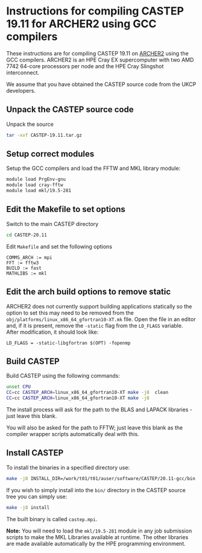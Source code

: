 Instructions for compiling CASTEP 19.11 for ARCHER2 using GCC compilers
=========================================================================

These instructions are for compiling CASTEP 19.11 on [ARCHER2](https://www.archer2.ac.uk)
using the GCC compilers. ARCHER2 is an HPE Cray EX supercomputer with two AMD 7742 64-core
processors per node and the HPE Cray Slingshot interconnect.

We assume that you have obtained the CASTEP source code from the UKCP developers.

Unpack the CASTEP source code
-----------------------------

Unpack the source

```bash
tar -xvf CASTEP-19.11.tar.gz 
```

Setup correct modules
---------------------

Setup the GCC compilers and load the FFTW and MKL library module:

```bash
module load PrgEnv-gnu
module load cray-fftw
module load mkl/19.5-281
```

Edit the Makefile to set options
--------------------------------

Switch to the main CASTEP directory

```bash
cd CASTEP-20.11
```

Edit `Makefile` and set the following options

```
COMMS_ARCH := mpi
FFT := fftw3
BUILD := fast
MATHLIBS := mkl
```

Edit the arch build options to remove static
--------------------------------------------

ARCHER2 does not currently support building applications statically so the option
to set this may need to be removed from the `obj/platforms/linux_x86_64_gfortran10-XT.mk`
file. Open the file in an editor and, if it is present, remove the `-static` flag
from the `LD_FLAGS` variable. After modification, it should look like:

```
LD_FLAGS = -static-libgfortran $(OPT) -fopenmp
```

Build CASTEP
------------

Build CASTEP using the following commands:

```bash
unset CPU
CC=cc CASTEP_ARCH=linux_x86_64_gfortran10-XT make -j8  clean
CC=cc CASTEP_ARCH=linux_x86_64_gfortran10-XT make -j8
```

The install process will ask for the path to the BLAS and LAPACK libraries - just
leave this blank.

You will also be asked for the path to FFTW; just leave this blank as the compiler 
wrapper scripts automatically deal with this.

Install CASTEP
--------------

To install the binaries in a specified directory use:

```bash
make -j8 INSTALL_DIR=/work/t01/t01/auser/software/CASTEP/20.11-gcc/bin install
```

If you wish to simply install into the `bin/` directory in the CASTEP source
tree you can simply use:

```bash
make -j8 install
```

The built binary is called `castep.mpi`.

**Note:** You will need to load the `mkl/19.5-281` module in any job submission
scripts to make the MKL Libraries available at runtime. The other libraries are
made available automatically by the HPE programming environment.
